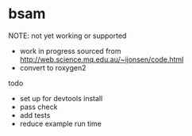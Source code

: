 # bsam


NOTE: not yet working or supported

- work in progress sourced from http://web.science.mq.edu.au/~ijonsen/code.html
- convert to roxygen2

todo
- set up for devtools install
- pass check
- add tests
- reduce example run time
